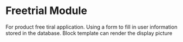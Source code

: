 Freetrial Module
==============
For product free tiral application.
Using a form to fill in user information stored in the database. Block template can render the display picture
